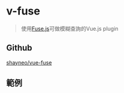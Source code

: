 # v-fuse

> 使用[Fuse.js](http://fusejs.io/)可做模糊查詢的Vue.js plugin

## Github

[shayneo/vue-fuse](https://github.com/shayneo/vue-fuse)

## 範例

